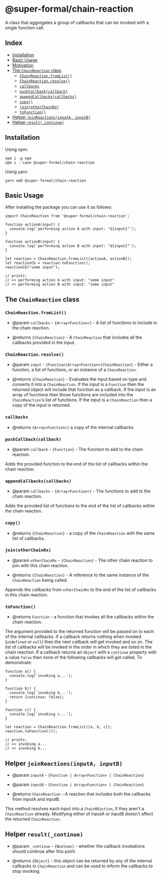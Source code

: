 # @super-formal/chain-reaction

A class that aggregates a group of callbacks that can be invoked with a single function call.

## Index

- [Installation](#installation)
- [Basic Usage](#basic-usage)
- [Motivation](#motivation)
- [The `ChainReaction` class](#the-chainreaction-class)
  - [`ChainReaction.fromList()`](#chainreaction-fromlist)
  - [`ChainReaction.resolve()`](#chainreaction-resolve)
  - [`callbacks`](#chainreaction-callbacks)
  - [`pushCallback(callback)`](#chainreaction-pushcallback)
  - [`appendCallbacks(callbacks)`](#chainreaction-appendcallbacks)
  - [`copy()`](#chainreaction-copy)
  - [`join(otherChainRx)`](#chainreaction-join)
  - [`toFunction()`](#chainreaction-tofunction)
- [Helper `joinReactions(inputA, inputB)`](#helper-joinreactions)
- [Helper `result(_continue)`](#helper-result)


## Installation

Using npm:

```
npm i -g npm
npm i --save @super-formal/chain-reaction
```

Using yarn:

```
yarn add @super-formal/chain-reaction
```

## Basic Usage

After installing the package you can use it as follows:

```
import ChainReaction from '@super-formal/chain-reaction';

function actionA(input) {
  console.log(`performing action A with input: "${input}"`);
}

function actionB(input) {
  console.log(`performing action B with input: "${input}"`);
}

let reaction = ChainReaction.fromList([actionA, actionB]);
let reactionCb = reaction.toFunction();
reactionCb("some input");

// prints:
// >> performing action A with input: "some input"
// >> performing action B with input: "some input"
```

## The `ChainReaction` class

### <a id="chainreaction-fromlist"></a> `ChainReaction.fromList()`

- @param `callbacks` - `{Array<Function>}` - A list of functions to include in the chain reaction.

- @returns `{ChainReaction}` - A `ChainReaction` that includes all the callbacks provided in the input.

### <a id="chainreaction-resolve"></a> `ChainReaction.resolve()`

- @param `input` - `{Function|Array<Function>|ChainReaction}` - Either a function, a list of functions, or an instance of a `ChainReaction`.

- @returns `{ChainReaction}` - Evaluates the input based on type and converts it into a `ChainReaction`. If the input is a `Function` then the returned object will include that function as a callback. If the input is an array of functions then those functions are included into the `ChainReaction`'s list of functions. If the input is a `ChainReaction` then a copy of the input is returned.

### <a id="chainreaction-callbacks"></a> `callbacks`

- @returns `{Array<Function>}` a copy of the internal callbacks.

### <a id="chainreaction-pushcallback"></a> `pushCallback(callback)`

- @param `callback` - `{Function}` - The function to add to the chain reaction.

Adds the provided function to the end of the list of callbacks within the chain reaction.

### <a id="chainreaction-appendcallbacks"></a> `appendCallbacks(callbacks)`

- @param `callbacks` - `{Array<Function>}` - The functions to add to the chain reaction.

Adds the provided list of functions to the end of the list of callbacks within the chain reaction.

### <a id="chainreaction-copy"></a> `copy()`

- @returns `{ChainReaction}` - a copy of the `ChainReaction` with the same list of callbacks.

### <a id="chainreaction-join"></a> `join(otherChainRx)`

- @param `otherChainRx` - `{ChainReaction}` - The other chain reaction to join with this chain reaction.

- @returns `{ChainReaction}` - A reference to the same instance of the `ChainReaction` being called.

Appends the callbacks from `otherChainRx` to the end of the list of callbacks in this chain reaction.

### <a id="chainreaction-tofunction"></a> `toFunction()`

- @returns `Function` - a function that invokes all the callbacks within the chain reaction.

The argument provided to the returned function will be passed on to each of the internal callbacks. If a callback returns nothing when invoked (`undefined` or `null`) then the next callback will get invoked and so on. The list of callbacks will be invoked in the order in which they are listed in the chain reaction. If a callback returns an `Object` with a `continue` property with a value `false` then none of the following callbacks will get called. To demonstrate:

```
function a() {
  console.log(`invoking a...`);
}

function b() {
  console.log(`invoking b...`);
  return {continue: false};
}

function c() {
  console.log(`invoking c...`);
}

let reaction = ChainReaction.fromList([a, b, c]);
reaction.toFunction()();

// prints:
// >> invoking a...
// >> invoking b...
```

## <a id="helper-joinreactions"></a> Helper `joinReactions(inputA, inputB)`

- @param `inputA` - `{Function | Array<Function> | ChainReaction}`

- @param `inputB` - `{Function | Array<Function> | ChainReaction}`

- @returns `ChainReaction` - A reaction that includes both the callbacks from inputA and inputB.

This method resolves each input into a `ChainREaction`, if they aren't a `ChainReaction` already. Modifying either of inputA or inputB doesn't affect the returned `ChainReaction`.

## <a id="helper-result"></a> Helper `result(_continue)`

- @param `_continue` - `{Boolean}` - whether the callback invokations should continue after this point.

- @returns `{Object}` - this object can be returned by any of the internal callbacks in `ChainReaction` and can be used to inform the callbacks to stop invoking.
